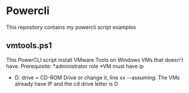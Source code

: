 # Powercli
This repository contains my powercli script examples

## vmtools.ps1
This PowerCLI script install VMware Tools on Windows VMs that doesn't have.
Prerequisite:
*administrator role
*VM must have ip
* D: drive = CD-ROM Drive or change it, line xx
--assuming: The VMs already have IP and the cd drive letter is D

#
